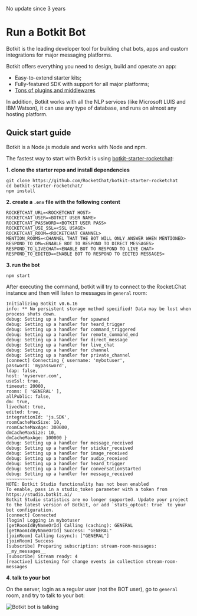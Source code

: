 No update since 3 years
# Run a Botkit Bot

Botkit is the leading developer tool for building chat bots, apps and custom integrations for major messaging platforms.

Botkit offers everything you need to design, build and operate an app:

* Easy-to-extend starter kits;
* Fully-featured SDK with support for all major platforms;
* [Tons of plugins and middlewares](https://botkit.ai/docs/readme-middlewares.html)

In addition, Botkit works with all the NLP services \(like Microsoft LUIS and IBM Watson\), it can use any type of database, and runs on almost any hosting platform.

## Quick start guide

Botkit is a Node.js module and works with Node and npm.

The fastest way to start with Botkit is using [botkit-starter-rocketchat](https://github.com/RocketChat/botkit-starter-rocketchat):

**1. clone the starter repo and install dependencies**

```text
git clone https://github.com/RocketChat/botkit-starter-rocketchat
cd botkit-starter-rocketchat/
npm install
```

**2. create a `.env` file with the following content**

```text
ROCKETCHAT_URL=<ROCKETCHAT HOST>
ROCKETCHAT_USER=<BOTKIT USER NAME>
ROCKETCHAT_PASSWORD=<BOTKIT USER PASS>
ROCKETCHAT_USE_SSL=<SSL USAGE>
ROCKETCHAT_ROOM=<ROCKETCHAT CHANNEL>
MENTION_ROOMS=<CHANNEL THAT THE BOT WILL ONLY ANSWER WHEN MENTIONED>
RESPOND_TO_DM=<ENABLE BOT TO RESPOND TO DIRECT MESSAGES>
RESPOND_TO_LIVECHAT=<ENABLE BOT TO RESPOND TO LIVE CHAT>
RESPOND_TO_EDITED=<ENABLE BOT TO RESPOND TO EDITED MESSAGES>
```

**3. run the bot**

```text
npm start
```

After executing the command, botkit will try to connect to the Rocket.Chat instance and then will listen to messages in `general` room:

```text
Initializing Botkit v0.6.16
info: ** No persistent storage method specified! Data may be lost when process shuts down.
debug: Setting up a handler for spawned
debug: Setting up a handler for heard_trigger
debug: Setting up a handler for command_triggered
debug: Setting up a handler for remote_command_end
debug: Setting up a handler for direct_message
debug: Setting up a handler for live_chat
debug: Setting up a handler for channel
debug: Setting up a handler for private_channel
[connect] Connecting { username: 'mybotuser',
password: 'mypassword',
ldap: false,
host: 'myserver.com',
useSsl: true,
timeout: 20000,
rooms: [ 'GENERAL' ],
allPublic: false,
dm: true,
livechat: true,
edited: true,
integrationId: 'js.SDK',
roomCacheMaxSize: 10,
roomCacheMaxAge: 300000,
dmCacheMaxSize: 10,
dmCacheMaxAge: 100000 }
debug: Setting up a handler for message_received
debug: Setting up a handler for sticker_received
debug: Setting up a handler for image_received
debug: Setting up a handler for audio_received
debug: Setting up a handler for heard_trigger
debug: Setting up a handler for conversationStarted
debug: Setting up a handler for message_received
~~~~~~~~~~
NOTE: Botkit Studio functionality has not been enabled
To enable, pass in a studio_token parameter with a token from https://studio.botkit.ai/
Botkit Studio statistics are no longer supported. Update your project to the latest version of Botkit, or add `stats_optout: true` to your bot configuration.
[connect] Connected
[login] Logging in mybotuser
[getRoomIdByNameOrId] Calling (caching): GENERAL
[getRoomIdByNameOrId] Success: "GENERAL"
[joinRoom] Calling (async): ["GENERAL"]
[joinRoom] Success
[subscribe] Preparing subscription: stream-room-messages: __my_messages__
[subscribe] Stream ready: 4
[reactive] Listening for change events in collection stream-room-messages
```

**4. talk to your bot**

On the server, login as a regular user \(not the BOT user\), go to `general` room, and try to talk to your bot:

![Botkit bot is talking](../../../.gitbook/assets/botkit.gif)

